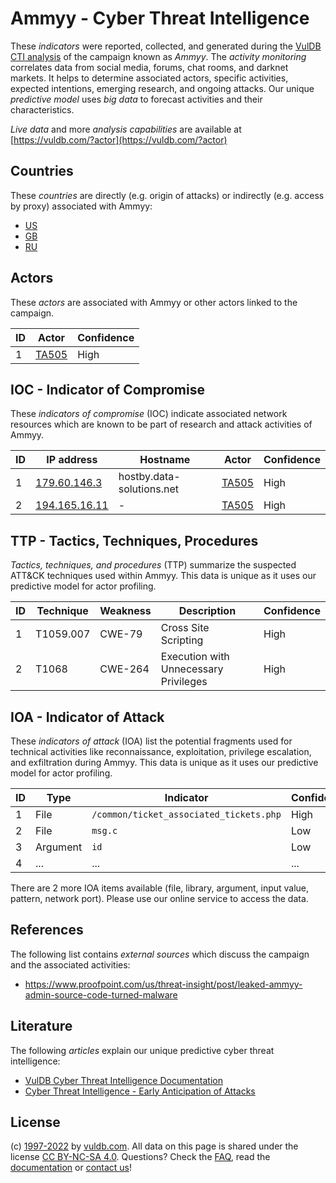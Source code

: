 # Ammyy - Cyber Threat Intelligence

These _indicators_ were reported, collected, and generated during the [VulDB CTI analysis](https://vuldb.com/?kb.cti) of the campaign known as _Ammyy_. The _activity monitoring_ correlates data from social media, forums, chat rooms, and darknet markets. It helps to determine associated actors, specific activities, expected intentions, emerging research, and ongoing attacks. Our unique _predictive model_ uses _big data_ to forecast activities and their characteristics.

_Live data_ and more _analysis capabilities_ are available at [https://vuldb.com/?actor](https://vuldb.com/?actor)

## Countries

These _countries_ are directly (e.g. origin of attacks) or indirectly (e.g. access by proxy) associated with Ammyy:

* [US](https://vuldb.com/?country.us)
* [GB](https://vuldb.com/?country.gb)
* [RU](https://vuldb.com/?country.ru)

## Actors

These _actors_ are associated with Ammyy or other actors linked to the campaign.

ID | Actor | Confidence
-- | ----- | ----------
1 | [TA505](https://vuldb.com/?actor.ta505) | High

## IOC - Indicator of Compromise

These _indicators of compromise_ (IOC) indicate associated network resources which are known to be part of research and attack activities of Ammyy.

ID | IP address | Hostname | Actor | Confidence
-- | ---------- | -------- | ----- | ----------
1 | [179.60.146.3](https://vuldb.com/?ip.179.60.146.3) | hostby.data-solutions.net | [TA505](https://vuldb.com/?actor.ta505) | High
2 | [194.165.16.11](https://vuldb.com/?ip.194.165.16.11) | - | [TA505](https://vuldb.com/?actor.ta505) | High

## TTP - Tactics, Techniques, Procedures

_Tactics, techniques, and procedures_ (TTP) summarize the suspected ATT&CK techniques used within Ammyy. This data is unique as it uses our predictive model for actor profiling.

ID | Technique | Weakness | Description | Confidence
-- | --------- | -------- | ----------- | ----------
1 | T1059.007 | CWE-79 | Cross Site Scripting | High
2 | T1068 | CWE-264 | Execution with Unnecessary Privileges | High

## IOA - Indicator of Attack

These _indicators of attack_ (IOA) list the potential fragments used for technical activities like reconnaissance, exploitation, privilege escalation, and exfiltration during Ammyy. This data is unique as it uses our predictive model for actor profiling.

ID | Type | Indicator | Confidence
-- | ---- | --------- | ----------
1 | File | `/common/ticket_associated_tickets.php` | High
2 | File | `msg.c` | Low
3 | Argument | `id` | Low
4 | ... | ... | ...

There are 2 more IOA items available (file, library, argument, input value, pattern, network port). Please use our online service to access the data.

## References

The following list contains _external sources_ which discuss the campaign and the associated activities:

* https://www.proofpoint.com/us/threat-insight/post/leaked-ammyy-admin-source-code-turned-malware

## Literature

The following _articles_ explain our unique predictive cyber threat intelligence:

* [VulDB Cyber Threat Intelligence Documentation](https://vuldb.com/?kb.cti)
* [Cyber Threat Intelligence - Early Anticipation of Attacks](https://www.scip.ch/en/?labs.20201022)

## License

(c) [1997-2022](https://vuldb.com/?kb.changelog) by [vuldb.com](https://vuldb.com/?kb.about). All data on this page is shared under the license [CC BY-NC-SA 4.0](https://creativecommons.org/licenses/by-nc-sa/4.0/). Questions? Check the [FAQ](https://vuldb.com/?kb.faq), read the [documentation](https://vuldb.com/?kb) or [contact us](https://vuldb.com/?contact)!
